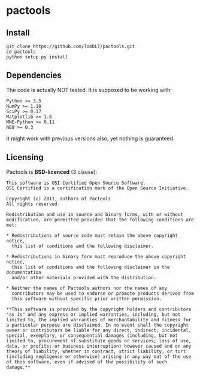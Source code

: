 
# pactools


## Install

    git clone https://github.com/TomDLT/pactools.git
    cd pactools
    python setup.py install


## Dependencies

The code is actually NOT tested. It is supposed to be working with:

    Python >= 3.5
    NumPy >= 1.10
    SciPy >= 0.17
    Matplotlib >= 1.5
    MNE-Python >= 0.11
    NEO >= 0.3

It might work with previous versions also, yet nothing is guaranteed.


## Licensing

Pactools is **BSD-licenced** (3 clause):

    This software is OSI Certified Open Source Software.
    OSI Certified is a certification mark of the Open Source Initiative.

    Copyright (c) 2011, authors of Pactools
    All rights reserved.

    Redistribution and use in source and binary forms, with or without
    modification, are permitted provided that the following conditions are met:

    * Redistributions of source code must retain the above copyright notice,
      this list of conditions and the following disclaimer.

    * Redistributions in binary form must reproduce the above copyright notice,
      this list of conditions and the following disclaimer in the documentation
      and/or other materials provided with the distribution.

    * Neither the names of Pactools authors nor the names of any
      contributors may be used to endorse or promote products derived from
      this software without specific prior written permission.

    **This software is provided by the copyright holders and contributors
    "as is" and any express or implied warranties, including, but not
    limited to, the implied warranties of merchantability and fitness for
    a particular purpose are disclaimed. In no event shall the copyright
    owner or contributors be liable for any direct, indirect, incidental,
    special, exemplary, or consequential damages (including, but not
    limited to, procurement of substitute goods or services; loss of use,
    data, or profits; or business interruption) however caused and on any
    theory of liability, whether in contract, strict liability, or tort
    (including negligence or otherwise) arising in any way out of the use
    of this software, even if advised of the possibility of such
    damage.**
